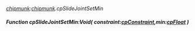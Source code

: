 _[chipmunk](../../modules/chipmunk/chipmunk-module.md):[chipmunk](../../modules/chipmunk/chipmunk-module.md).cpSlideJointSetMin_
##### Function cpSlideJointSetMin:Void( constraint:[cpConstraint](../../modules/chipmunk/chipmunk-cpconstraint.md),min:[cpFloat](../../modules/chipmunk/chipmunk-cpfloat.md) )
